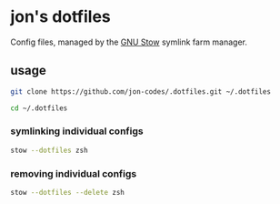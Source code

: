 # jon's dotfiles

Config files, managed by the [GNU Stow](https://www.gnu.org/software/stow/) symlink farm manager.

## usage

```bash
git clone https://github.com/jon-codes/.dotfiles.git ~/.dotfiles
```

```bash
cd ~/.dotfiles
```

### symlinking individual configs

```bash
stow --dotfiles zsh
```

### removing individual configs

```bash
stow --dotfiles --delete zsh
```

